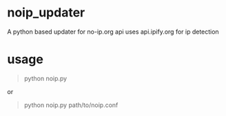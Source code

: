 # noip_updater

A python based updater for no-ip.org api uses api.ipify.org for ip detection

# usage

>python noip.py

or

>python noip.py path/to/noip.conf
